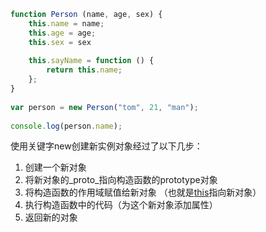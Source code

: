 
```javascript
function Person (name, age, sex) {
    this.name = name;
    this.age = age;
    this.sex = sex
 
    this.sayName = function () {
        return this.name;
    };
}
 
var person = new Person("tom", 21, "man");
 
console.log(person.name);
```
使用关键字new创建新实例对象经过了以下几步：

1. 创建一个新对象
2. 将新对象的_proto_指向构造函数的prototype对象
3. 将构造函数的作用域赋值给新对象 （也就是[this](./this.md)指向新对象）
4. 执行构造函数中的代码（为这个新对象添加属性）
5. 返回新的对象
